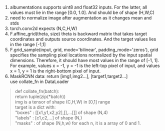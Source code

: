 1. albumentations supports uint8 and float32 inputs. For the latter, all values must lie in the range [0.0, 1.0]. And should be of shape (H,W,C)
2. need to normalize image after augmentation as it changes mean and stds
3. torch.conv2d expects (N,C,H,W)
4. F.affine_grid(theta, size) theta is backward matrix that takes target coordinates and outputs source coordinates. And the target values lies in the range [-1,1]
5. F.grid_sample(input, grid, mode='bilinear', padding_mode='zeros'), grid specifies the sampling pixel locations normalized by the input spatial dimensions. Therefore, it should have most values in the range of [-1, 1]. For example, values x = -1, y = -1 is the left-top pixel of input, and values x = 1, y = 1 is the right-bottom pixel of input. 
6. MaskRCNN data: return [img1,img2...], [target1,target2...]  
use collate_fn in DataLoader  
> def collate_fn(batch):  
>     return tuple(zip(*batch))  
img is a tensor of shape (C,H,W) in [0,1] range  
target is a dict with:  
                      "boxes"  : [[x1,y1,x2,y2],[],...[]] of shape (N,4)  
                      "labels" : [c1,c2,...] of shape (N,)  
                      "masks"  : of shape (N,h,w) for each n, it is a array of 0 and 1.  

